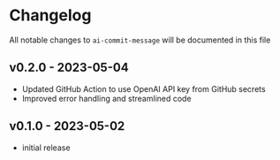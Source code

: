 # Changelog

All notable changes to `ai-commit-message` will be documented in this file

## v0.2.0 - 2023-05-04

- Updated GitHub Action to use OpenAI API key from GitHub secrets
- Improved error handling and streamlined code

## v0.1.0 - 2023-05-02

- initial release
